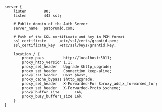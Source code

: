 ﻿```nginx
server {
    listen        80;
    listen        443 ssl;

	# Public domain of the Auth Server
    server_name   patorumid.com;

	# Path of the SSL certificate and key in PEM format
    ssl_certificate      /etc/ssl/certs/grantid.pem;
    ssl_certificate_key  /etc/ssl/keys/grantid.key;

    location / {
        proxy_pass         http://localhost:5011;
        proxy_http_version 1.1;
        proxy_set_header   Upgrade $http_upgrade;
        proxy_set_header   Connection keep-alive;
        proxy_set_header   Host $host;
        proxy_cache_bypass $http_upgrade;
        proxy_set_header   X-Forwarded-For $proxy_add_x_forwarded_for;
        proxy_set_header   X-Forwarded-Proto $scheme;
        proxy_buffer_size       16k;
        proxy_busy_buffers_size 16k;
    }
}
```
